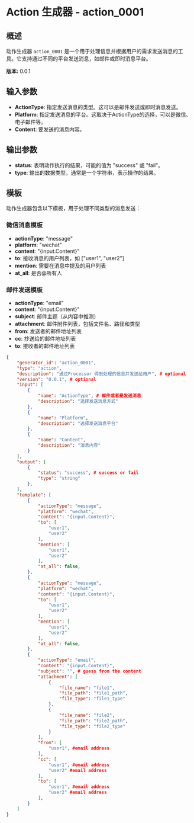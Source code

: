 # Action 生成器 - action_0001

## 概述

动作生成器 `action_0001` 是一个用于处理信息并根据用户的需求发送消息的工具。它支持通过不同的平台发送消息，如邮件或即时消息平台。

**版本:** 0.0.1

## 输入参数

- **ActionType**: 指定发送消息的类型。这可以是邮件发送或即时消息发送。
- **Platform**: 指定发送消息的平台。这取决于ActionType的选择，可以是微信、电子邮件等。
- **Content**: 要发送的消息内容。

## 输出参数

- **status**: 表明动作执行的结果，可能的值为 "success" 或 "fail"。
- **type**: 输出的数据类型，通常是一个字符串，表示操作的结果。

## 模板

动作生成器包含以下模板，用于处理不同类型的消息发送：

### 微信消息模板

- **actionType**: "message"
- **platform**: "wechat"
- **content**: "{input.Content}"
- **to**: 接收消息的用户列表，如 ["user1", "user2"]
- **mention**: 需要在消息中提及的用户列表
- **at_all**: 是否@所有人

### 邮件发送模板

- **actionType**: "email"
- **content**: "{input.Content}"
- **subject**: 邮件主题（从内容中推测）
- **attachment**: 邮件附件列表，包括文件名、路径和类型
- **from**: 发送者的邮件地址列表
- **cc**: 抄送给的邮件地址列表
- **to**: 接收者的邮件地址列表


``` json
{
    "generator_id": "action_0001",
    "type": "action",
    "description": "通过Processor 得到处理的信息并发送给用户", # optional
    "version": "0.0.1", # optional
    "input": [
        {
            "name": "ActionType", # 邮件或者是发送消息
            "description": "选择发送消息方式"
        },
        {
            "name": "Platform",
            "description": "选择发送消息平台"
        },
        {
            "name": "Content",
            "description": "消息内容"
        }
    ],
    "output": [
        {
            "status": "success", # success or fail
            "type": "string"
        },
    ],
    "template": [
        {
            "actionType": "message",
            "platform": "wechat",
            "content": "{input.Content}",
            "to": [
                "user1",
                "user2"
            ],
            "mention": [
                "user1",
                "user2"
            ],
            "at_all": false,
        },
        {
            "actionType": "message",
            "platform": "wechat",
            "content": "{input.Content}",
            "to": [
                "user1",
                "user2"
            ],
            "mention": [
                "user1",
                "user2"
            ],
            "at_all": false,
        },
        {
            "actionType": "email",
            "content": "{input.Content}",
            "subject": "", # guess from the content
            "attachment": [
                {
                    "file_name": "file1",
                    "file_path": "file1_path",
                    "file_type": "file1_type"
                },
                {
                    "file_name": "file2",
                    "file_path": "file2_path",
                    "file_type": "file2_type"
                }
            ],
            "from": [
                "user1", #email address
            ],
            "cc": [
                "user1", #email address
                "user2" #email address
            ],
            "to": [
                "user1", #email address
                "user2" #email address
            ],
        }
    ]
}
```